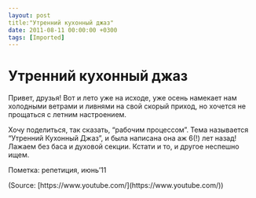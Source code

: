 ```yaml
---
layout: post
title:"Утренний кухонный джаз"
date: 2011-08-11 00:00:00 +0300
tags: [Imported]
---
```

# Утренний кухонный джаз

Привет, друзья! Вот и лето уже на исходе, уже оcень намекает нам холодными ветрами и ливнями на свой скорый приход, но хочется не прощаться с летним настроением.

Хочу поделиться, так сказать, “рабочим процессом”. Тема называется “Утренний Кухонный Джаз”, и была написана она аж 6(!) лет назад! Лажаем без баса и духовой секции. Кстати и то, и другое неспешно ищем.

Пометка: репетиция, июнь’11

<div class="attribution">(<span>Source:</span> [https://www.youtube.com/](https://www.youtube.com/))</div>